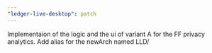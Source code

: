 ```yaml
---
"ledger-live-desktop": patch
---
```


Implementaion of the logic and the ui of variant A for the FF privacy analytics. Add alias for the newArch named LLD/
